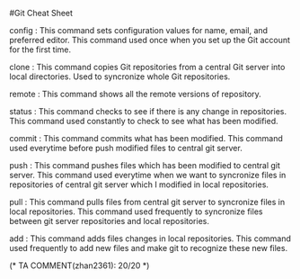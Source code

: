 #Git Cheat Sheet

config : This command sets configuration values for name, email, and preferred editor. This command used once when you set up the Git account for the first time.

clone : This command copies Git repositories from a central Git server into local directories. Used to syncronize whole Git repositories.

remote : This command shows all the remote versions of repository.

status : This command checks to see if there is any change in repositories. This command used constantly to check to see what has been modified.

commit : This command commits what has been modified. This command used everytime before push  modified files to central git server.

push : This command pushes files which has been modified to central git server. This command used everytime when we want to syncronize files in repositories of central git server which I modified in local repositories.

pull : This command pulls files from central git server to syncronize files in local repositories. This command used frequently to syncronize files between git server repositories and local repositories.

add : This command adds files changes in local repositories. This command used frequently to add new files and make git to recognize these new files.

(* TA COMMENT(zhan2361): 20/20 *)
